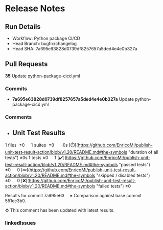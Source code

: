 # Release Notes 
## Run Details
- Workflow: Python package CI/CD 
- Head Branch: bugfix/changelog 
- Head SHA: 7a695e63828d0739df8257657a5ded4e4e0b327a 

## Pull Requests
**35** Update python-package-cicd.yml
### Commits
  - **7a695e63828d0739df8257657a5ded4e4e0b327a** Update python-package-cicd.yml
### Comments
 - ## Unit Test Results
1 files  ±0  1 suites  ±0   0s [:stopwatch:](https://github.com/EnricoMi/publish-unit-test-result-action/blob/v1.20/README.md#the-symbols &quot;duration of all tests&quot;) ±0s
1 tests ±0  1 [:heavy_check_mark:](https://github.com/EnricoMi/publish-unit-test-result-action/blob/v1.20/README.md#the-symbols &quot;passed tests&quot;) ±0  0 [:zzz:](https://github.com/EnricoMi/publish-unit-test-result-action/blob/v1.20/README.md#the-symbols &quot;skipped / disabled tests&quot;) ±0  0 [:x:](https://github.com/EnricoMi/publish-unit-test-result-action/blob/v1.20/README.md#the-symbols &quot;failed tests&quot;) ±0 

Results for commit 7a695e63. ± Comparison against base commit 551cc3b0.

:recycle: This comment has been updated with latest results.

### linkedIssues
    

